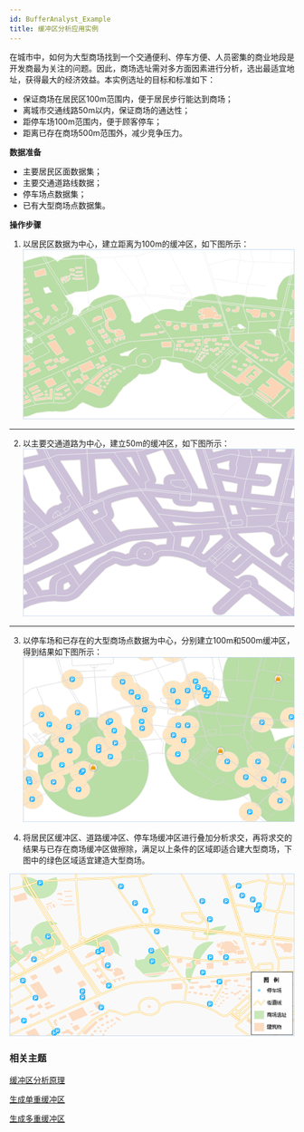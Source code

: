 ```yaml
---
id: BufferAnalyst_Example
title: 缓冲区分析应用实例
---
```

在城市中，如何为大型商场找到一个交通便利、停车方便、人员密集的商业地段是开发商最为关注的问题。因此，商场选址需对多方面因素进行分析，选出最适宜地址，获得最大的经济效益。本实例选址的目标和标准如下：

  * 保证商场在居民区100m范围内，便于居民步行能达到商场；
  * 离城市交通线路50m以内，保证商场的通达性；
  * 距停车场100m范围内，便于顾客停车；
  * 距离已存在商场500m范围外，减少竞争压力。

**数据准备**

  * 主要居民区面数据集；
  * 主要交通道路线数据；
  * 停车场点数据集；
  * 已有大型商场点数据集。

**操作步骤**

  1. 以居民区数据为中心，建立距离为100m的缓冲区，如下图所示：  ![](img/BufferApplication1.png)  
---  
 
  2. 以主要交通道路为中心，建立50m的缓冲区，如下图所示：  ![](img/BufferApplication2.png)  
---  

  3. 以停车场和已存在的大型商场点数据为中心，分别建立100m和500m缓冲区，得到结果如下图所示：  
 ![](img/BufferApplication3.png)  

  4. 将居民区缓冲区、道路缓冲区、停车场缓冲区进行叠加分析求交，再将求交的结果与已存在商场缓冲区做擦除，满足以上条件的区域即适合建大型商场，下图中的绿色区域适宜建造大型商场。  

![](img/BufferApplication4.png)  


###  相关主题

[缓冲区分析原理](BufferTheory)

[生成单重缓冲区](../bufferanalyst/SingleBuffer)

[生成多重缓冲区](../bufferanalyst/MutilBuffer)


